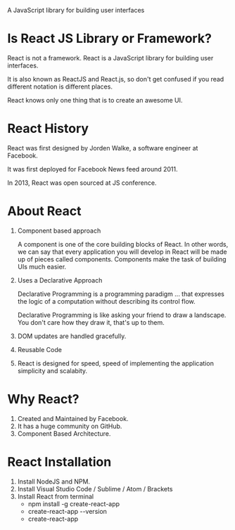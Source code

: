 A JavaScript library for building user interfaces

# Is React JS Library or Framework?

React is not a framework. React is a JavaScript library for building user interfaces.

It is also known as ReactJS and React.js, so don't get confused if you read different notation is different places.

React knows only one thing that is to create an awesome UI.

# React History

React was first designed by Jorden Walke, a software engineer at Facebook.

It was first deployed for Facebook News feed around 2011.

In 2013, React was open sourced at JS conference.

# About React

1. Component based approach

    A component is one of the core building blocks of React. In other words, we can say that every application you will develop in React will be made up of pieces called components. Components make the task of building UIs much easier.

2. Uses a Declarative Approach

    Declarative Programming is a programming paradigm ... that expresses the logic of a computation without describing its control flow.
    
    Declarative Programming is like asking your friend to draw a landscape. You don't care how they draw it, that's up to them.

3. DOM updates are handled gracefully.

4. Reusable Code

5. React is designed for speed, speed of implementing the application simplicity and scalabity.

# Why React?
1. Created and Maintained by Facebook.
2. It has a huge community on GitHub.
3. Component Based Architecture.

# React Installation

1. Install NodeJS and NPM.
2. Install Visual Studio Code / Sublime / Atom / Brackets
3. Install React from terminal
    - npm install -g create-react-app
    - create-react-app --version
    - create-react-app <projectname>